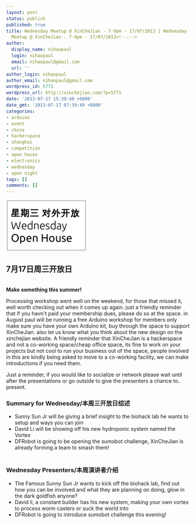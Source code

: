 ```yaml
---
layout: post
status: publish
published: true
title: Wednesday Meetup @ XinCheJian - 7-9pm - 17/07/2013 | Wednesday
  Meetup @ XinCheJian - 7-9pm - 17/07/2013<!--:-->
author:
  display_name: nihaopaul
  login: nihaopaul
  email: nihaopaul@gmail.com
  url: ''
author_login: nihaopaul
author_email: nihaopaul@gmail.com
wordpress_id: 5771
wordpress_url: http://xinchejian.com/?p=5771
date: '2013-07-17 15:39:49 +0800'
date_gmt: '2013-07-17 07:39:49 +0800'
categories:
- arduino
- event
- china
- hackerspace
- shanghai
- competition
- open house
- electronics
- wednesday
- open night
tags: []
comments: []
---
```

<p><!--:en--><a href="/uploads/2013/07/Wednesday.jpg"><img src="/uploads/2013/07/Wednesday.jpg" alt="Wednesday" width="220" height="140" class="alignnone size-full wp-image-5793" /></a></p>
<h2>7月17日周三开放日</h2><br />
<strong>Make something this summer! &nbsp;</strong></p>
<p>Processing workshop went well on the weekend, for those that missed it, well worth checking out when it comes up again. just a friendly reminder that if you havn't paid your membership dues, please do so at the space. in August paul will be running a free Arduino workshop for members only make sure you have your own Arduino kit, buy through the space to support XinCheJian. also let us know what you think about the new design on the xinchejian website. A friendly reminder that XinCheJian is a hackerspace and not a co-working space/cheap office space, its fine to work on your projects but not cool to run your business out of the space, people involved in this are kindly being asked to move to a co-working facility, we can make introductions if you need them.</p>
<p>Just a reminder, if you would like to socialize or network please wait until after the presentations or go outside to give the presenters a chance to.. present.</p>
<h3><strong>Summary for Wednesday/本周三开放日综述</strong></h3></p>
<ul>
<li>Sunny Sun Jr will be giving a brief insight to the biohack lab he wants to setup and ways you can join</li>
<li>David Li will be showing off his new hydroponic system named the Vortex</li>
<li>DFRobot is going to be opening the sumobot challenge, XinCheJian is already forming a team to smash them!</li><br />
</ul></p>
<h3><strong>Wednesday Presenters/本周演讲者介绍</strong></h3></p>
<ul>
<li>The Famous Sunny Sun Jr wants to kick off the biohack lab, find out how you can be involved and what they are planning on doing, glow in the dark goldfish anyone?</li>
<li>David li, a constant builder has his new system, making your own vortex to process worm casters or suck the world into</li>
<li>DFRobot is going to introduce sumobot challenge this evening!</li><br />
</ul><br />
&nbsp;<!--:--></p>
